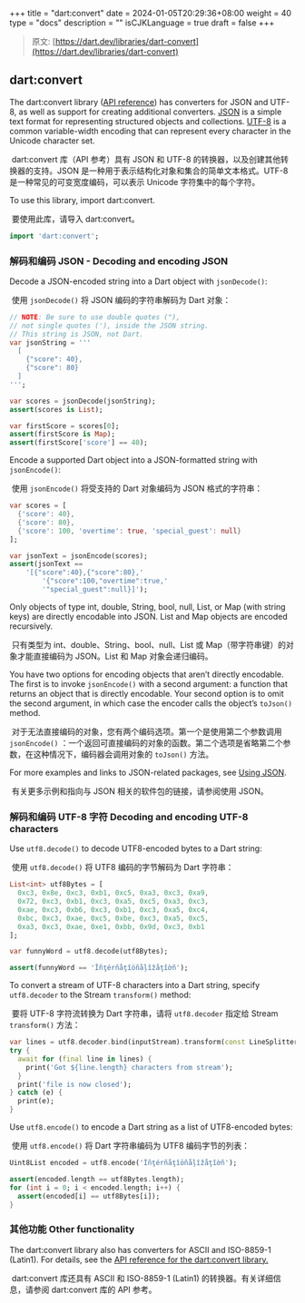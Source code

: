 +++
title = "dart:convert"
date = 2024-01-05T20:29:36+08:00
weight = 40
type = "docs"
description = ""
isCJKLanguage = true
draft = false
+++

> 原文: [https://dart.dev/libraries/dart-convert](https://dart.dev/libraries/dart-convert)

## dart:convert

The dart:convert library ([API reference](https://api.dart.dev/stable/dart-convert/dart-convert-library.html)) has converters for JSON and UTF-8, as well as support for creating additional converters. [JSON](https://www.json.org/) is a simple text format for representing structured objects and collections. [UTF-8](https://en.wikipedia.org/wiki/UTF-8) is a common variable-width encoding that can represent every character in the Unicode character set.

​	dart:convert 库（API 参考）具有 JSON 和 UTF-8 的转换器，以及创建其他转换器的支持。JSON 是一种用于表示结构化对象和集合的简单文本格式。UTF-8 是一种常见的可变宽度编码，可以表示 Unicode 字符集中的每个字符。

To use this library, import dart:convert.

​	要使用此库，请导入 dart:convert。

```dart
import 'dart:convert';
```

### 解码和编码 JSON - Decoding and encoding JSON 

Decode a JSON-encoded string into a Dart object with `jsonDecode()`:

​	使用 `jsonDecode()` 将 JSON 编码的字符串解码为 Dart 对象：

```dart
// NOTE: Be sure to use double quotes ("),
// not single quotes ('), inside the JSON string.
// This string is JSON, not Dart.
var jsonString = '''
  [
    {"score": 40},
    {"score": 80}
  ]
''';

var scores = jsonDecode(jsonString);
assert(scores is List);

var firstScore = scores[0];
assert(firstScore is Map);
assert(firstScore['score'] == 40);
```

Encode a supported Dart object into a JSON-formatted string with `jsonEncode()`:

​	使用 `jsonEncode()` 将受支持的 Dart 对象编码为 JSON 格式的字符串：

```dart
var scores = [
  {'score': 40},
  {'score': 80},
  {'score': 100, 'overtime': true, 'special_guest': null}
];

var jsonText = jsonEncode(scores);
assert(jsonText ==
    '[{"score":40},{"score":80},'
        '{"score":100,"overtime":true,'
        '"special_guest":null}]');
```

Only objects of type int, double, String, bool, null, List, or Map (with string keys) are directly encodable into JSON. List and Map objects are encoded recursively.

​	只有类型为 int、double、String、bool、null、List 或 Map（带字符串键）的对象才能直接编码为 JSON。List 和 Map 对象会递归编码。

You have two options for encoding objects that aren’t directly encodable. The first is to invoke `jsonEncode()` with a second argument: a function that returns an object that is directly encodable. Your second option is to omit the second argument, in which case the encoder calls the object’s `toJson()` method.

​	对于无法直接编码的对象，您有两个编码选项。第一个是使用第二个参数调用 `jsonEncode()` ：一个返回可直接编码的对象的函数。第二个选项是省略第二个参数，在这种情况下，编码器会调用对象的 `toJson()` 方法。

For more examples and links to JSON-related packages, see [Using JSON](https://dart.dev/guides/json).

​	有关更多示例和指向与 JSON 相关的软件包的链接，请参阅使用 JSON。

### 解码和编码 UTF-8 字符 Decoding and encoding UTF-8 characters 

Use `utf8.decode()` to decode UTF8-encoded bytes to a Dart string:

​	使用 `utf8.decode()` 将 UTF8 编码的字节解码为 Dart 字符串：

```dart
List<int> utf8Bytes = [
  0xc3, 0x8e, 0xc3, 0xb1, 0xc5, 0xa3, 0xc3, 0xa9,
  0x72, 0xc3, 0xb1, 0xc3, 0xa5, 0xc5, 0xa3, 0xc3,
  0xae, 0xc3, 0xb6, 0xc3, 0xb1, 0xc3, 0xa5, 0xc4,
  0xbc, 0xc3, 0xae, 0xc5, 0xbe, 0xc3, 0xa5, 0xc5,
  0xa3, 0xc3, 0xae, 0xe1, 0xbb, 0x9d, 0xc3, 0xb1
];

var funnyWord = utf8.decode(utf8Bytes);

assert(funnyWord == 'Îñţérñåţîöñåļîžåţîờñ');
```

To convert a stream of UTF-8 characters into a Dart string, specify `utf8.decoder` to the Stream `transform()` method:

​	要将 UTF-8 字符流转换为 Dart 字符串，请将 `utf8.decoder` 指定给 Stream `transform()` 方法：

```dart
var lines = utf8.decoder.bind(inputStream).transform(const LineSplitter());
try {
  await for (final line in lines) {
    print('Got ${line.length} characters from stream');
  }
  print('file is now closed');
} catch (e) {
  print(e);
}
```

Use `utf8.encode()` to encode a Dart string as a list of UTF8-encoded bytes:

​	使用 `utf8.encode()` 将 Dart 字符串编码为 UTF8 编码字节的列表：

```dart
Uint8List encoded = utf8.encode('Îñţérñåţîöñåļîžåţîờñ');

assert(encoded.length == utf8Bytes.length);
for (int i = 0; i < encoded.length; i++) {
  assert(encoded[i] == utf8Bytes[i]);
}
```

### 其他功能 Other functionality 

The dart:convert library also has converters for ASCII and ISO-8859-1 (Latin1). For details, see the [API reference for the dart:convert library.](https://api.dart.dev/stable/dart-convert/dart-convert-library.html)

​	dart:convert 库还具有 ASCII 和 ISO-8859-1 (Latin1) 的转换器。有关详细信息，请参阅 dart:convert 库的 API 参考。
